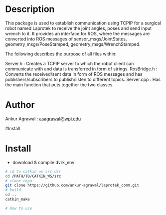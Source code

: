 # Description

This package is used to establish communication using TCPIP for a surgical robot named Laprotek to receive the joint angles, poses and send input wrench to it. It provides an interface for ROS, where the messages are converted into ROS messages of sensor_msgs/JointStates, geometry_msgs/PoseStamped, geometry_msgs/WrenchStamped.

The following describes the purpose of all files within:

Server.h : Creates a TCPIP server to which the robot client can communicate with and data is transferred in form of strings.
RosBridge.h : Converts the received/sent data in form of ROS messages and has publishers/subscribers to publish/listen to different topics.
Server.cpp : Has the main function that puts together the two classes.

# Author

Ankur Agrawal : asagrawal@wpi.edu

#Install

# Install
* download & compile dvrk_env

```sh
# cd to catkin ws src dir
cd /PATH/TO/CATKIN_WS/src
# clone repo
git clone https://github.com/ankur-agrawal/laprotek_comm.git
# build
cd ..
catkin_make

# How to use
